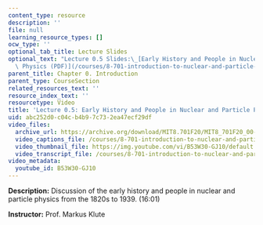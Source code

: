```yaml
---
content_type: resource
description: ''
file: null
learning_resource_types: []
ocw_type: ''
optional_tab_title: Lecture Slides
optional_text: "Lecture 0.5 Slides:\_[Early History and People in Nuclear and Particle\
  \ Physics (PDF)](/courses/8-701-introduction-to-nuclear-and-particle-physics-fall-2020/resources/mit8_701f20_lec0-5)"
parent_title: Chapter 0. Introduction
parent_type: CourseSection
related_resources_text: ''
resource_index_text: ''
resourcetype: Video
title: 'Lecture 0.5: Early History and People in Nuclear and Particle Physics (16:01)'
uid: abc252d0-c04c-b4b9-7c73-2ea47ecf29df
video_files:
  archive_url: https://archive.org/download/MIT8.701F20/MIT8_701F20_00-05_History_300k.mp4
  video_captions_file: /courses/8-701-introduction-to-nuclear-and-particle-physics-fall-2020/93321ca1eded50f5b1abf94f1a81226e_B53W30-GJ10.vtt
  video_thumbnail_file: https://img.youtube.com/vi/B53W30-GJ10/default.jpg
  video_transcript_file: /courses/8-701-introduction-to-nuclear-and-particle-physics-fall-2020/7eabd2d0646170455bea8c3faae63b84_B53W30-GJ10.pdf
video_metadata:
  youtube_id: B53W30-GJ10
---
```


**Description:** Discussion of the early history and people in nuclear and particle physics from the 1820s to 1939. (16:01)

**Instructor:** Prof. Markus Klute